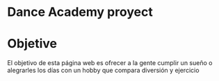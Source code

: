 # Dance Academy proyect

# Objetive

El objetivo de esta página web es ofrecer a la gente cumplir un sueño o alegrarles los días con un hobby que compara diversión y ejercicio

